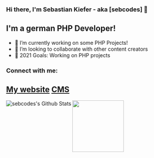 ### Hi there, I'm Sebastian Kiefer - aka [sebcodes] 👋

## I'm a german PHP Developer!
- 🔭 I’m currently working on some PHP Projects!
- 👯 I’m looking to collaborate with other content creators
- 🥅 2021 Goals: Working on  PHP projects

### Connect with me:

[My website](https://www.sebcodes.de) [CMS](https://www.chroms.de)
---

<img align="left" alt="sebcodes's Github Stats" src="https://github-readme-stats.vercel.app/api?username=sebcodes&show_icons=true&hide_border=true&theme=dark" />

<img height="140em" src="https://github-readme-stats-eight-theta.vercel.app/api/top-langs/?username=sebcodes&layout=compact&langs_count=8&theme=dark"/>
